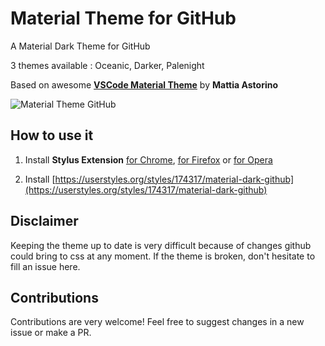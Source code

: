 # Material Theme for GitHub
A Material Dark Theme for GitHub

3 themes available : Oceanic, Darker, Palenight

Based on awesome **[VSCode Material Theme](https://github.com/equinusocio/vsc-material-theme)** by **Mattia Astorino**

![Material Theme GitHub](https://github.com/CharlieEtienne/github-material/blob/master/screenshot.png)

## How to use it

1. Install **Stylus Extension** [for Chrome](https://chrome.google.com/webstore/detail/stylus/clngdbkpkpeebahjckkjfobafhncgmne), [for Firefox](https://addons.mozilla.org/fr/firefox/addon/styl-us/) or [for Opera](https://addons.opera.com/en-gb/extensions/details/stylus/)

2. Install [https://userstyles.org/styles/174317/material-dark-github](https://userstyles.org/styles/174317/material-dark-github) 

## Disclaimer

Keeping the theme up to date is very difficult because of changes github could bring to css at any moment. 
If the theme is broken, don't hesitate to fill an issue here.

## Contributions

Contributions are very welcome! Feel free to suggest changes in a new issue or make a PR.
